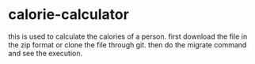 # calorie-calculator
this is used to calculate the calories of a person.
first download the file in the zip format or clone the file through git.
then do the migrate command and see the execution.
